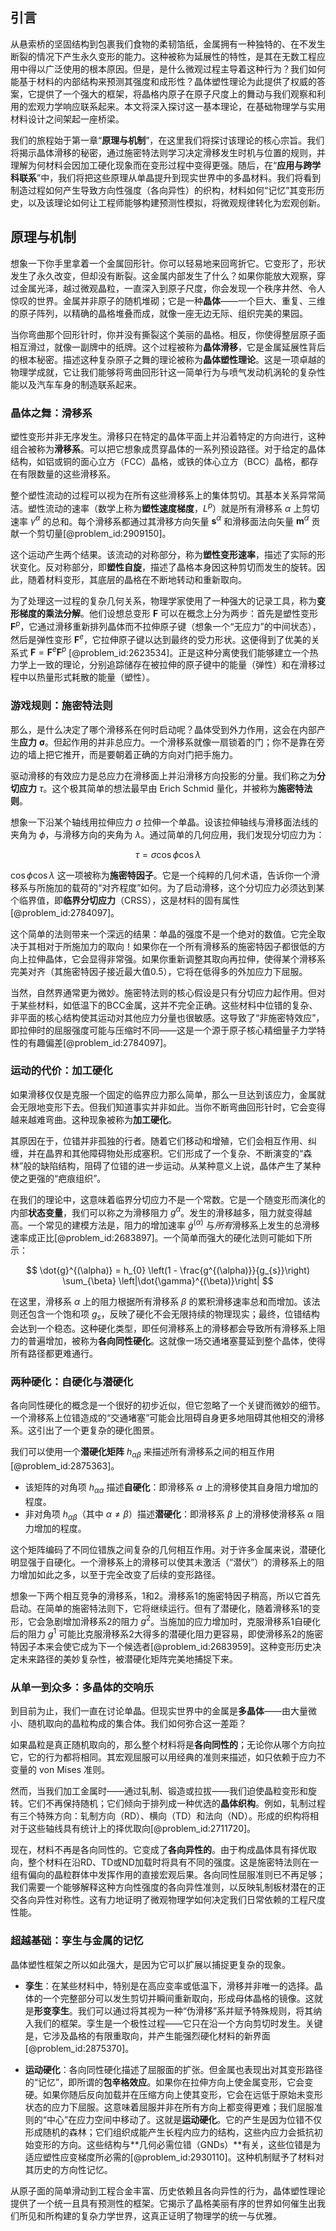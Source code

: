 ## 引言
从悬索桥的坚固结构到包裹我们食物的柔韧箔纸，金属拥有一种独特的、在不发生断裂的情况下产生永久变形的能力。这种被称为延展性的特性，是其在无数工程应用中得以广泛使用的根本原因。但是，是什么微观过程主导着这种行为？我们如何能基于材料的内部结构来预测其强度和成形性？晶体塑性理论为此提供了权威的答案，它提供了一个强大的框架，将晶格内原子在原子尺度上的舞动与我们观察和利用的宏观力学响应联系起来。本文将深入探讨这一基本理论，在基础物理学与实用材料设计之间架起一座桥梁。

我们的旅程始于第一章“**原理与机制**”，在这里我们将探讨该理论的核心宗旨。我们将揭示晶体滑移的秘密，通过施密特法则学习决定滑移发生时机与位置的规则，并理解为何材料会因加工硬化现象而在变形过程中变得更强。随后，在“**应用与跨学科联系**”中，我们将把这些原理从单晶提升到现实世界中的多晶材料。我们将看到制造过程如何产生导致方向性强度（各向异性）的织构，材料如何“记忆”其变形历史，以及该理论如何让工程师能够构建预测性模拟，将微观规律转化为宏观创新。

## 原理与机制

想象一下你手里拿着一个金属回形针。你可以轻易地来回弯折它。它变形了，形状发生了永久改变，但却没有断裂。这金属内部发生了什么？如果你能放大观察，穿过金属光泽，越过微观晶粒，一直深入到原子尺度，你会发现一个秩序井然、令人惊叹的世界。金属并非原子的随机堆砌；它是一种**晶体**——一个巨大、重复、三维的原子阵列，以精确的晶格堆叠而成，就像一座无边无际、组织完美的果园。

当你弯曲那个回形针时，你并没有撕裂这个美丽的晶格。相反，你使得整层原子面相互滑过，就像一副牌中的纸牌。这个过程被称为**晶体滑移**，它是金属延展性背后的根本秘密。描述这种复杂原子之舞的理论被称为**晶体塑性理论**。这是一项卓越的物理学成就，它让我们能够将弯曲回形针这一简单行为与喷气发动机涡轮的复杂性能以及汽车车身的制造联系起来。

### 晶体之舞：滑移系

塑性变形并非无序发生。滑移只在特定的晶体平面上并沿着特定的方向进行，这种组合被称为**滑移系**。可以把它想象成贯穿晶体的一系列预设路径。对于给定的晶体结构，如铝或铜的面心立方（FCC）晶格，或铁的体心立方（BCC）晶格，都存在有限数量的这些滑移系。

整个塑性流动的过程可以视为在所有这些滑移系上的集体剪切。其基本关系异常简洁。塑性流动的速率（数学上称为**塑性速度梯度**，$L^p$）就是所有滑移系 $\alpha$ 上剪切速率 $\dot{\gamma}^{\alpha}$ 的总和。每个滑移系都通过其滑移方向矢量 $\mathbf{s}^{\alpha}$ 和滑移面法向矢量 $\mathbf{m}^{\alpha}$ 贡献一个剪切量[@problem_id:2909150]。

这个运动产生两个结果。该流动的对称部分，称为**塑性变形速率**，描述了实际的形状变化。反对称部分，即**塑性自旋**，描述了晶格本身因这种剪切而发生的旋转。因此，随着材料变形，其底层的晶格在不断地转动和重新取向。

为了处理这一过程的复杂几何关系，物理学家使用了一种强大的记录工具，称为**变形梯度的乘法分解**。他们设想总变形 $\boldsymbol{F}$ 可以在概念上分为两步：首先是塑性变形 $\boldsymbol{F}^p$，它通过滑移重新排列晶体而不拉伸原子键（想象一个“无应力”的中间状态），然后是弹性变形 $\boldsymbol{F}^e$，它拉伸原子键以达到最终的受力形状。这便得到了优美的关系式 $\boldsymbol{F} = \boldsymbol{F}^e \boldsymbol{F}^p$ [@problem_id:2623534]。正是这种分离使我们能够建立一个热力学上一致的理论，分别追踪储存在被拉伸的原子键中的能量（弹性）和在滑移过程中以热量形式耗散的能量（塑性）。

### 游戏规则：施密特法则

那么，是什么决定了哪个滑移系在何时启动呢？晶体受到外力作用，这会在内部产生**应力** $\boldsymbol{\sigma}$。但起作用的并非总应力。一个滑移系就像一扇锁着的门；你不是靠在旁边的墙上把它推开，而是要朝着正确的方向对门把手施力。

驱动滑移的有效应力是总应力在滑移面上并沿滑移方向投影的分量。我们称之为**分切应力** $\tau$。这个极其简单的想法最早由 Erich Schmid 量化，并被称为**施密特法则**。

想象一下沿某个轴线用拉伸应力 $\sigma$ 拉伸一个单晶。设该拉伸轴线与滑移面法线的夹角为 $\phi$，与滑移方向的夹角为 $\lambda$。通过简单的几何应用，我们发现分切应力为：

$$ \tau = \sigma \cos\phi \cos\lambda $$

$\cos\phi \cos\lambda$ 这一项被称为**施密特因子**。它是一个纯粹的几何术语，告诉你一个滑移系与所施加的载荷的“对齐程度”如何。为了启动滑移，这个分切应力必须达到某个临界值，即**临界分切应力**（CRSS），这是材料的固有属性[@problem_id:2784097]。

这个简单的法则带来一个深远的结果：单晶的强度不是一个绝对的数值。它完全取决于其相对于所施加力的取向！如果你在一个所有滑移系的施密特因子都很低的方向上拉伸晶体，它会显得非常强。如果你重新调整其取向再拉伸，使得某个滑移系完美对齐（其施密特因子接近最大值0.5），它将在低得多的外加应力下屈服。

当然，自然界通常更为微妙。施密特法则的核心假设是只有分切应力起作用。但对于某些材料，如低温下的BCC金属，这并不完全正确。这些材料中位错的复杂、非平面的核心结构使其运动对其他应力分量也很敏感。这导致了“非施密特效应”，即拉伸时的屈服强度可能与压缩时不同——这是一个源于原子核心精细量子力学特性的有趣偏差[@problem_id:2784097]。

### 运动的代价：加工硬化

如果滑移仅仅是克服一个固定的临界应力那么简单，那么一旦达到该应力，金属就会无限地变形下去。但我们知道事实并非如此。当你不断弯曲回形针时，它会变得越来越难弯曲。这种现象被称为**加工硬化**。

其原因在于，位错并非孤独的行者。随着它们移动和增殖，它们会相互作用、纠缠，并在晶界和其他障碍物处形成塞积。它们形成了一个复杂、不断演变的“森林”般的缺陷结构，阻碍了位错的进一步运动。从某种意义上说，晶体产生了某种使之更强的“疤痕组织”。

在我们的理论中，这意味着临界分切应力不是一个常数。它是一个随变形而演化的内部**状态变量**，我们可以称之为滑移阻力 $g^{\alpha}$。发生的滑移越多，阻力就变得越高。一个常见的建模方法是，阻力的增加速率 $\dot{g}^{(\alpha)}$ 与*所有*滑移系上发生的总滑移速率成正比[@problem_id:2683897]。一个简单而强大的硬化法则可能如下所示：

$$ \dot{g}^{(\alpha)} = h_{0} \left(1 - \frac{g^{(\alpha)}}{g_{s}}\right) \sum_{\beta} \left|\dot{\gamma}^{(\beta)}\right| $$

在这里，滑移系 $\alpha$ 上的阻力根据所有滑移系 $\beta$ 的累积滑移速率总和而增加。该法则还包含一个饱和项 $g_s$，反映了硬化不会无限持续的物理现实；最终，位错结构会达到一个稳态。这种硬化类型，即任何滑移系上的滑移都会导致所有滑移系上阻力的普遍增加，被称为**各向同性硬化**。这就像一场交通堵塞蔓延到整个晶体，使得所有路径都更难通行。

### 两种硬化：自硬化与潜硬化

各向同性硬化的概念是一个很好的初步近似，但它忽略了一个关键而微妙的细节。一个滑移系上位错造成的“交通堵塞”可能会比阻碍自身更多地阻碍其他相交的滑移系。这引出了一个更复杂的硬化图景。

我们可以使用一个**潜硬化矩阵** $h_{\alpha\beta}$ 来描述所有滑移系之间的相互作用[@problem_id:2875363]。

-   该矩阵的对角项 $h_{\alpha\alpha}$ 描述**自硬化**：即滑移系 $\alpha$ 上的滑移使其自身阻力增加的程度。
-   非对角项 $h_{\alpha\beta}$（其中 $\alpha \neq \beta$）描述**潜硬化**：即滑移系 $\beta$ 上的滑移使滑移系 $\alpha$ 阻力增加的程度。

这个矩阵编码了不同位错族之间复杂的几何相互作用。对于许多金属来说，潜硬化明显强于自硬化。一个滑移系上的滑移可以使其未激活（“潜伏”）的滑移系上的阻力增加如此之多，以至于完全改变了后续的变形路径。

想象一下两个相互竞争的滑移系，1和2。滑移系1的施密特因子稍高，所以它首先启动。在简单的施密特法则下，它将继续运行。但有了潜硬化，随着滑移系1的变形，它会急剧增加滑移系2的阻力 $g^2$。当施加的应力增加时，克服滑移系1自硬化后的阻力 $g^1$ 可能比克服滑移系2大得多的潜硬化阻力更容易，即使滑移系2的施密特因子本来会使它成为下一个候选者[@problem_id:2683959]。这种变形历史决定未来路径的美妙复杂性，被潜硬化矩阵完美地捕捉下来。

### 从单一到众多：多晶体的交响乐

到目前为止，我们一直在讨论单晶。但现实世界中的金属是**多晶体**——由大量微小、随机取向的晶粒构成的集合体。我们如何弥合这一差距？

如果晶粒是真正随机取向的，那么整个材料将是**各向同性的**；无论你从哪个方向拉它，它的行为都将相同。其宏观屈服可以用经典的准则来描述，如只依赖于应力不变量的 von Mises 准则。

然而，当我们加工金属时——通过轧制、锻造或拉拔——我们迫使晶粒变形和旋转。它们不再保持随机；它们倾向于排列成一种优选的**晶体织构**。例如，轧制过程有三个特殊方向：轧制方向（RD）、横向（TD）和法向（ND）。形成的织构将相对于这些轴线具有统计上的择优取向[@problem_id:2711720]。

现在，材料不再是各向同性的。它变成了**各向异性的**。由于构成晶体具有择优取向，整个材料在沿RD、TD或ND加载时将具有不同的强度。这是施密特法则在一组有偏向的晶粒群体中发挥作用的直接宏观后果。各向同性屈服准则已不再足够；我们需要一个能够解释这种方向性强度的各向异性准则，以反映轧制板材潜在的正交各向异性对称性。这有力地证明了微观物理学如何决定我们日常依赖的工程尺度性能。

### 超越基础：孪生与金属的记忆

晶体塑性框架之所以如此强大，是因为它可以扩展以捕捉更复杂的现象。

-   **孪生**：在某些材料中，特别是在高应变率或低温下，滑移并非唯一的选择。晶体的一个完整部分可以发生剪切并瞬间重新取向，形成母体晶格的镜像。这就是**形变孪生**。我们可以通过将其视为一种“伪滑移”系并赋予特殊规则，将其纳入我们的框架。孪生是一个极性过程——它只在沿一个方向剪切时发生。关键是，它涉及晶格的有限重取向，并产生能强烈硬化材料的新界面[@problem_id:2875370]。

-   **运动硬化**：各向同性硬化描述了屈服面的扩张。但金属也表现出对其变形路径的“记忆”，即所谓的**包辛格效应**。如果你在拉伸方向上使金属变形，它会变硬。如果你随后反向加载并在压缩方向上使其变形，它会在远低于原始未变形状态的应力下屈服。这意味着屈服并非在所有方向上都变得更难；我们屈服准则的“中心”在应力空间中移动了。这就是**运动硬化**。它的产生是因为位错不仅形成随机的森林；它们组织成能产生长程内应力的结构，这些内应力会抵抗初始变形的方向。这些结构与**几何必需位错（GNDs）**有关，这些位错是为适应塑性应变梯度所必需的[@problem_id:2930110]。这种机制赋予了材料对其历史的方向性记忆。

从原子面的简单滑动到工程合金丰富、历史依赖且各向异性的行为，晶体塑性理论提供了一个统一且具有预测性的框架。它揭示了晶格美丽有序的世界如何催生出我们所见和所构建的复杂力学世界，这真正证明了物理学的统一与优雅。


